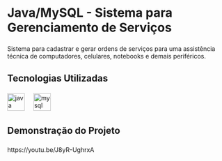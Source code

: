 <h1 align="left">Java/MySQL - Sistema para Gerenciamento de Serviços</h1>

###

<p align="left">Sistema para cadastrar e gerar ordens de serviços para uma assistência técnica de computadores, celulares, notebooks e demais periféricos.</p>

###

<h2 align="left">Tecnologias Utilizadas</h2>

###

<div align="left">
  <img src="https://cdn.jsdelivr.net/gh/devicons/devicon/icons/java/java-original.svg" height="40" alt="java logo"  />
  <img width="12" />
  <img src="https://cdn.jsdelivr.net/gh/devicons/devicon/icons/mysql/mysql-original.svg" height="40" alt="mysql logo"  />
</div>

###

<h2 align="left">Demonstração do Projeto</h2>

###

<p align="left">https://youtu.be/J8yR-UghrxA</p>

###
